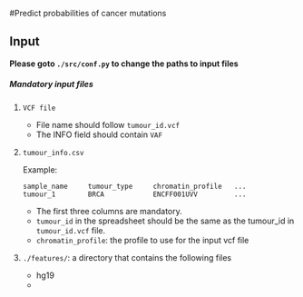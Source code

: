 #Predict probabilities of cancer mutations 

## Input
**Please goto `./src/conf.py` to change the paths to input files**

##### Mandatory input files

1. `VCF file` 
    * File name should follow `tumour_id.vcf`
    * The INFO field should contain `VAF`
2. `tumour_info.csv`

    Example:
    ```
    sample_name     tumour_type     chromatin_profile   ...
    tumour_1        BRCA            ENCFF001UVV         ...
    ```
    * The first three columns are mandatory. 
    * `tumour_id` in the spreadsheet should be the same as the tumour_id in `tumour_id.vcf` file.
    * `chromatin_profile`: the profile to use for the input vcf file
    
3. `./features/`: a directory that contains the following files
    * hg19
    * 